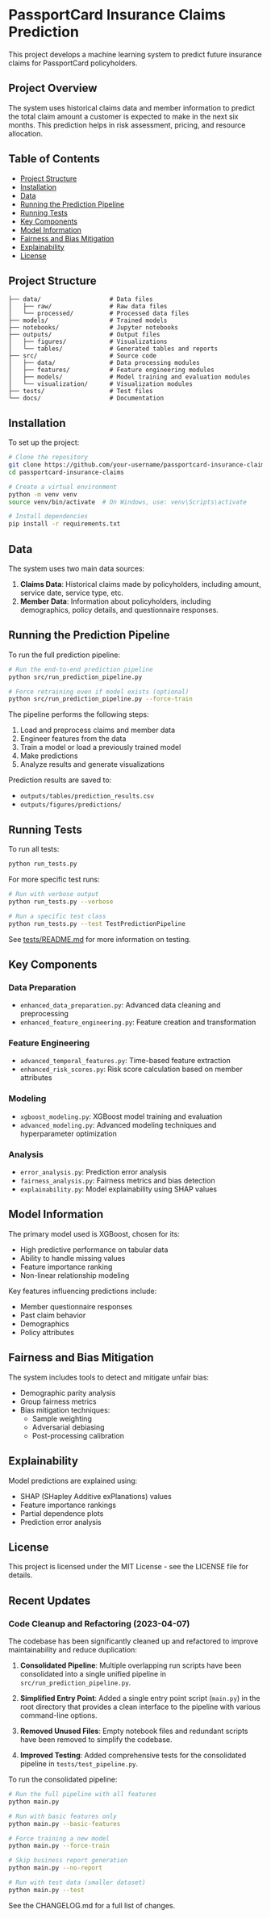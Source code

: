 # PassportCard Insurance Claims Prediction

This project develops a machine learning system to predict future insurance claims for PassportCard policyholders.

## Project Overview

The system uses historical claims data and member information to predict the total claim amount a customer is expected to make in the next six months. This prediction helps in risk assessment, pricing, and resource allocation.

## Table of Contents

- [Project Structure](#project-structure)
- [Installation](#installation)
- [Data](#data)
- [Running the Prediction Pipeline](#running-the-prediction-pipeline)
- [Running Tests](#running-tests)
- [Key Components](#key-components)
- [Model Information](#model-information)
- [Fairness and Bias Mitigation](#fairness-and-bias-mitigation)
- [Explainability](#explainability)
- [License](#license)

## Project Structure

```
├── data/                   # Data files
│   ├── raw/                # Raw data files
│   └── processed/          # Processed data files
├── models/                 # Trained models
├── notebooks/              # Jupyter notebooks
├── outputs/                # Output files
│   ├── figures/            # Visualizations
│   └── tables/             # Generated tables and reports
├── src/                    # Source code
│   ├── data/               # Data processing modules
│   ├── features/           # Feature engineering modules
│   ├── models/             # Model training and evaluation modules
│   └── visualization/      # Visualization modules
├── tests/                  # Test files
└── docs/                   # Documentation
```

## Installation

To set up the project:

```bash
# Clone the repository
git clone https://github.com/your-username/passportcard-insurance-claims.git
cd passportcard-insurance-claims

# Create a virtual environment
python -m venv venv
source venv/bin/activate  # On Windows, use: venv\Scripts\activate

# Install dependencies
pip install -r requirements.txt
```

## Data

The system uses two main data sources:

1. **Claims Data**: Historical claims made by policyholders, including amount, service date, service type, etc.
2. **Member Data**: Information about policyholders, including demographics, policy details, and questionnaire responses.

## Running the Prediction Pipeline

To run the full prediction pipeline:

```bash
# Run the end-to-end prediction pipeline
python src/run_prediction_pipeline.py

# Force retraining even if model exists (optional)
python src/run_prediction_pipeline.py --force-train
```

The pipeline performs the following steps:
1. Load and preprocess claims and member data
2. Engineer features from the data
3. Train a model or load a previously trained model
4. Make predictions
5. Analyze results and generate visualizations

Prediction results are saved to:
- `outputs/tables/prediction_results.csv`
- `outputs/figures/predictions/`

## Running Tests

To run all tests:

```bash
python run_tests.py
```

For more specific test runs:

```bash
# Run with verbose output
python run_tests.py --verbose

# Run a specific test class
python run_tests.py --test TestPredictionPipeline
```

See [tests/README.md](tests/README.md) for more information on testing.

## Key Components

### Data Preparation

- `enhanced_data_preparation.py`: Advanced data cleaning and preprocessing
- `enhanced_feature_engineering.py`: Feature creation and transformation

### Feature Engineering

- `advanced_temporal_features.py`: Time-based feature extraction
- `enhanced_risk_scores.py`: Risk score calculation based on member attributes

### Modeling

- `xgboost_modeling.py`: XGBoost model training and evaluation
- `advanced_modeling.py`: Advanced modeling techniques and hyperparameter optimization

### Analysis

- `error_analysis.py`: Prediction error analysis
- `fairness_analysis.py`: Fairness metrics and bias detection
- `explainability.py`: Model explainability using SHAP values

## Model Information

The primary model used is XGBoost, chosen for its:
- High predictive performance on tabular data
- Ability to handle missing values
- Feature importance ranking
- Non-linear relationship modeling

Key features influencing predictions include:
- Member questionnaire responses
- Past claim behavior
- Demographics
- Policy attributes

## Fairness and Bias Mitigation

The system includes tools to detect and mitigate unfair bias:
- Demographic parity analysis
- Group fairness metrics
- Bias mitigation techniques:
  - Sample weighting
  - Adversarial debiasing
  - Post-processing calibration

## Explainability

Model predictions are explained using:
- SHAP (SHapley Additive exPlanations) values
- Feature importance rankings
- Partial dependence plots
- Prediction error analysis

## License

This project is licensed under the MIT License - see the LICENSE file for details.

## Recent Updates

### Code Cleanup and Refactoring (2023-04-07)

The codebase has been significantly cleaned up and refactored to improve maintainability and reduce duplication:

1. **Consolidated Pipeline**: Multiple overlapping run scripts have been consolidated into a single unified pipeline in `src/run_prediction_pipeline.py`.

2. **Simplified Entry Point**: Added a single entry point script (`main.py`) in the root directory that provides a clean interface to the pipeline with various command-line options.

3. **Removed Unused Files**: Empty notebook files and redundant scripts have been removed to simplify the codebase.

4. **Improved Testing**: Added comprehensive tests for the consolidated pipeline in `tests/test_pipeline.py`.

To run the consolidated pipeline:

```bash
# Run the full pipeline with all features
python main.py

# Run with basic features only
python main.py --basic-features

# Force training a new model
python main.py --force-train

# Skip business report generation
python main.py --no-report

# Run with test data (smaller dataset)
python main.py --test
```

See the CHANGELOG.md for a full list of changes. 